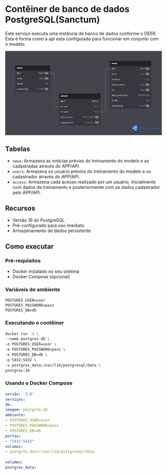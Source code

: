 # Contêiner de banco de dados PostgreSQL(Sanctum)

Este serviço executa uma instância de banco de dados conforme o DEER. Esta é forma como a api esta configurada para funcionar em conjunto com o modelo.

![Deer Database Logo](DEER.png)

## Tabelas
- `news`: Armazena as notícias prévias do treinamento do modelo e as cadastradas através do APP/API.
- `users`: Armazena os usuário prévios do treinamento do modelo e os cadastrador através do APP/API.
- `access`: Armazena cada acesso realizado por um usuário, inicialmente com dados de treinamento e posteriormente com os dados cadastrador pelo APP/API.

## Recursos

- Versão 16 do PostgreSQL
- Pré-configurado para uso imediato
- Armazenamento de dados persistente

## Como executar

### Pré-requisitos

- Docker instalado no seu sistema
- Docker Compose (opcional)

### Variáveis ​​de ambiente

```env
POSTGRES_USER=user
POSTGRES_PASSWORD=pass
POSTGRES_DB=db
```

### Executando o contêiner

```bash
docker run -d \
--name postgres-db \
-e POSTGRES_USER=user \
-e POSTGRES_PASSWORD=pass \
-e POSTGRES_DB=db \
-p 5432:5432 \
-v postgres_data:/var/lib/postgresql/data \
postgres:16
```

### Usando o Docker Compose

```yaml
versão: '3.8'
serviços:
db:
imagem: postgres:16
ambiente:
- POSTGRES_USER=user
- POSTGRES_PASSWORD=pass
- POSTGRES_DB=db
portas:
- "5432:5432"
volumes:
- postgres_data:/var/lib/postgresql/data

volumes:
postgres_data:
```
